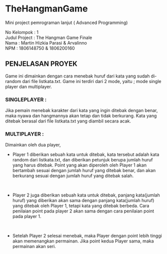 # TheHangmanGame
Mini project pemrograman lanjut ( Advanced Programming)

No Kelompok   : 1                                                                                                                               
Judul Project : The Hangman Game Finale                                                                                                     
Nama          : Martin Hizkia Parasi & Arvalinno                                                                                            
NPM           : 1806148750           & 1806200160     


## PENJELASAN PROYEK
Game ini dimainkan dengan cara menebak huruf dari kata yang sudah di-random dari file listkata.txt. Game ini terdiri dari 2 mode, yaitu ; mode single player dan multiplayer.

### SINGLEPLAYER :
Jika pemain menebak karakter dari kata yang ingin ditebak dengan benar, maka nyawa dan hangmannya akan tetap dan tidak berkurang. Kata yang ditebak berasal dari file listkata.txt yang diambil secara acak.
<br>
### MULTIPLAYER   :
Dimainkan oleh dua player, 

  - Player 1 diberikan sebuah kata untuk ditebak, kata tersebut adalah kata random dari listkata.txt, dan diberikan petunjuk berupa jumlah huruf yang harus ditebak. Point yang akan diperoleh oleh Player 1 akan bertambah sesuai dengan jumlah huruf yang ditebak benar, dan akan berkurang sesuai dengan jumlah huruf yang ditebak salah. 
  
 <br>
 
  - Player 2 juga diberikan sebuah kata untuk ditebak, panjang kata(jumlah huruf) yang diberikan akan sama dengan panjang kata(jumlah huruf) yang ditebak oleh Player 1, tetapi kata yang ditebak berbeda. Cara penilaian point pada player 2 akan sama dengan cara penilaian point pada player 1.
  
 <br>
 
 - Setelah Player 2 selesai menebak, maka Player dengan point lebih tinggi akan memenangkan permainan. Jika point kedua Player sama, maka permainan akan seri.


